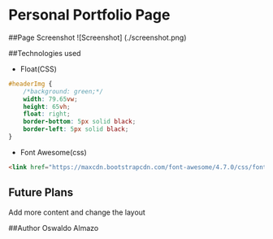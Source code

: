 # Personal Portfolio Page
##Page Screenshot
![Screenshot] (./screenshot.png)

##Technologies used
* Float(CSS)
``` css
#headerImg {
    /*background: green;*/
    width: 79.65vw;
    height: 65vh;
    float: right;
    border-bottom: 5px solid black;
    border-left: 5px solid black;
}
```

* Font Awesome(css)
``` html
<link href="https://maxcdn.bootstrapcdn.com/font-awesome/4.7.0/css/font-awesome.min.css" rel="stylesheet" integrity="sha384-wvfXpqpZZVQGK6TAh5PVlGOfQNHSoD2xbE+QkPxCAFlNEevoEH3Sl0sibVcOQVnN" crossorigin="anonymous">

```

## Future Plans
Add more content and change the layout

##Author 
Oswaldo Almazo